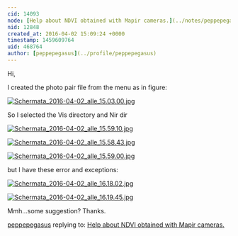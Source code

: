 ```yaml
---
cid: 14093
node: [Help about NDVI obtained with Mapir cameras.](../notes/peppepegasus/03-15-2016/help-about-ndvi-obtained-with-mapri-cameras)
nid: 12848
created_at: 2016-04-02 15:09:24 +0000
timestamp: 1459609764
uid: 468764
author: [peppepegasus](../profile/peppepegasus)
---
```


Hi,

I created the photo pair file from the menu as in figure:

[![Schermata_2016-04-02_alle_15.03.00.jpg](//i.publiclab.org/system/images/photos/000/015/304/large/Schermata_2016-04-02_alle_15.03.00.jpg)](//i.publiclab.org/system/images/photos/000/015/304/original/Schermata_2016-04-02_alle_15.03.00.jpg)

So I selected the Vis directory and Nir dir

[![Schermata_2016-04-02_alle_15.59.10.jpg](//i.publiclab.org/system/images/photos/000/015/305/large/Schermata_2016-04-02_alle_15.59.10.jpg)](//i.publiclab.org/system/images/photos/000/015/305/original/Schermata_2016-04-02_alle_15.59.10.jpg)

[![Schermata_2016-04-02_alle_15.58.43.jpg](//i.publiclab.org/system/images/photos/000/015/314/large/Schermata_2016-04-02_alle_15.58.43.jpg)](//i.publiclab.org/system/images/photos/000/015/314/original/Schermata_2016-04-02_alle_15.58.43.jpg)

[![Schermata_2016-04-02_alle_15.59.00.jpg](//i.publiclab.org/system/images/photos/000/015/315/large/Schermata_2016-04-02_alle_15.59.00.jpg)](//i.publiclab.org/system/images/photos/000/015/315/original/Schermata_2016-04-02_alle_15.59.00.jpg)

but I have these error and exceptions:

[![Schermata_2016-04-02_alle_16.18.02.jpg](//i.publiclab.org/system/images/photos/000/015/312/large/Schermata_2016-04-02_alle_16.18.02.jpg)](//i.publiclab.org/system/images/photos/000/015/312/original/Schermata_2016-04-02_alle_16.18.02.jpg)

[![Schermata_2016-04-02_alle_16.19.45.jpg](//i.publiclab.org/system/images/photos/000/015/313/large/Schermata_2016-04-02_alle_16.19.45.jpg)](//i.publiclab.org/system/images/photos/000/015/313/original/Schermata_2016-04-02_alle_16.19.45.jpg)

Mmh...some suggestion?
Thanks.


[peppepegasus](../profile/peppepegasus) replying to: [Help about NDVI obtained with Mapir cameras.](../notes/peppepegasus/03-15-2016/help-about-ndvi-obtained-with-mapri-cameras)

